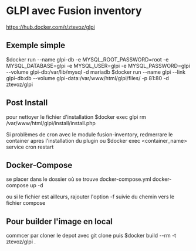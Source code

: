 # GLPI avec Fusion inventory

https://hub.docker.com/r/ztevoz/glpi

## Exemple simple
$docker run --name glpi-db  -e MYSQL_ROOT_PASSWORD=root -e MYSQL_DATABASE=glpi -e MYSQL_USER=glpi -e MYSQL_PASSWORD=glpi --volume glpi-db:/var/lib/mysql  -d mariadb
$docker run --name glpi --link glpi-db:db --volume glpi-data:/var/www/html/glpi/files/ -p 81:80 -d ztevoz/glpi

## Post Install
pour nettoyer le fichier d'installation
$docker exec glpi rm /var/www/html/glpi/install/install.php

Si problèmes de cron avec le module fusion-inventory, redmerrare le container apres l'installation du plugin ou 
$docker exec <container_name> service cron restart

## Docker-Compose
se placer dans le dossier où se trouve docker-compose.yml
docker-compose up -d

ou si le fichier est ailleurs, rajouter l'option -f suivie du chemin vers le fichier compose

## Pour builder l'image en local

commcer par cloner le depot avec git clone
puis
$docker build --rm -t ztevoz/glpi .